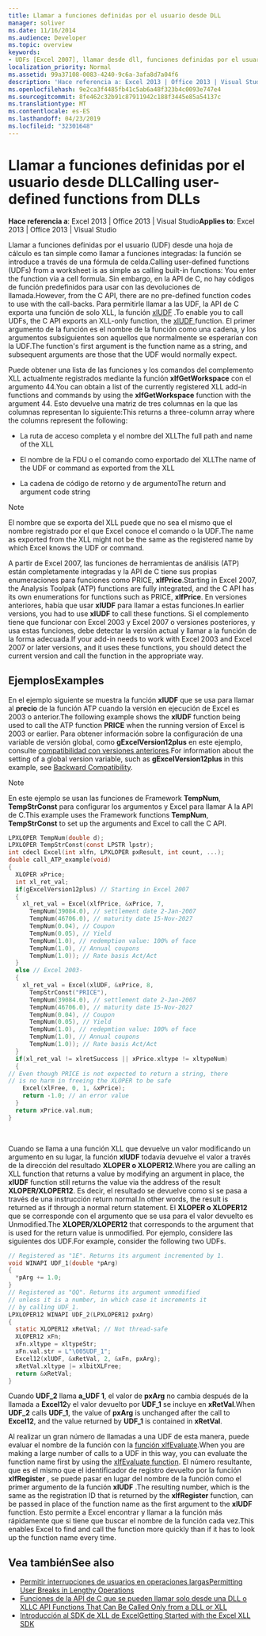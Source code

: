 ```yaml
---
title: Llamar a funciones definidas por el usuario desde DLL
manager: soliver
ms.date: 11/16/2014
ms.audience: Developer
ms.topic: overview
keywords:
- UDFs [Excel 2007], llamar desde dll, funciones definidas por el usuario [Excel 2007], llamar desde dll, dll [Excel 2007], llamar a UDF
localization_priority: Normal
ms.assetid: 99a37108-0083-4240-9c6a-3afa8d7a04f6
description: 'Hace referencia a: Excel 2013 | Office 2013 | Visual Studio'
ms.openlocfilehash: 9e2ca3f4485fb41c5ab6a48f323b4c0093e747e4
ms.sourcegitcommit: 8fe462c32b91c87911942c188f3445e85a54137c
ms.translationtype: MT
ms.contentlocale: es-ES
ms.lasthandoff: 04/23/2019
ms.locfileid: "32301648"
---
```

# <a name="calling-user-defined-functions-from-dlls"></a><span data-ttu-id="54c46-104">Llamar a funciones definidas por el usuario desde DLL</span><span class="sxs-lookup"><span data-stu-id="54c46-104">Calling user-defined functions from DLLs</span></span>

<span data-ttu-id="54c46-105">**Hace referencia a**: Excel 2013 | Office 2013 | Visual Studio</span><span class="sxs-lookup"><span data-stu-id="54c46-105">**Applies to**: Excel 2013 | Office 2013 | Visual Studio</span></span> 
  
<span data-ttu-id="54c46-106">Llamar a funciones definidas por el usuario (UDF) desde una hoja de cálculo es tan simple como llamar a funciones integradas: la función se introduce a través de una fórmula de celda.</span><span class="sxs-lookup"><span data-stu-id="54c46-106">Calling user-defined functions (UDFs) from a worksheet is as simple as calling built-in functions: You enter the function via a cell formula.</span></span> <span data-ttu-id="54c46-107">Sin embargo, en la API de C, no hay códigos de función predefinidos para usar con las devoluciones de llamada.</span><span class="sxs-lookup"><span data-stu-id="54c46-107">However, from the C API, there are no pre-defined function codes to use with the call-backs.</span></span> <span data-ttu-id="54c46-108">Para permitirle llamar a las UDF, la API de C exporta una función de solo XLL, la función [xlUDF](xludf.md) .</span><span class="sxs-lookup"><span data-stu-id="54c46-108">To enable you to call UDFs, the C API exports an XLL-only function, the [xlUDF ](xludf.md) function.</span></span> <span data-ttu-id="54c46-109">El primer argumento de la función es el nombre de la función como una cadena, y los argumentos subsiguientes son aquellos que normalmente se esperarían con la UDF.</span><span class="sxs-lookup"><span data-stu-id="54c46-109">The function's first argument is the function name as a string, and subsequent arguments are those that the UDF would normally expect.</span></span> 
  
<span data-ttu-id="54c46-110">Puede obtener una lista de las funciones y los comandos del complemento XLL actualmente registrados mediante la función **xlfGetWorkspace** con el argumento 44.</span><span class="sxs-lookup"><span data-stu-id="54c46-110">You can obtain a list of the currently registered XLL add-in functions and commands by using the **xlfGetWorkspace** function with the argument 44.</span></span> <span data-ttu-id="54c46-111">Esto devuelve una matriz de tres columnas en la que las columnas representan lo siguiente:</span><span class="sxs-lookup"><span data-stu-id="54c46-111">This returns a three-column array where the columns represent the following:</span></span> 
  
- <span data-ttu-id="54c46-112">La ruta de acceso completa y el nombre del XLL</span><span class="sxs-lookup"><span data-stu-id="54c46-112">The full path and name of the XLL</span></span>
    
- <span data-ttu-id="54c46-113">El nombre de la FDU o el comando como exportado del XLL</span><span class="sxs-lookup"><span data-stu-id="54c46-113">The name of the UDF or command as exported from the XLL</span></span>
    
- <span data-ttu-id="54c46-114">La cadena de código de retorno y de argumento</span><span class="sxs-lookup"><span data-stu-id="54c46-114">The return and argument code string</span></span>
    
> [!NOTE]
> <span data-ttu-id="54c46-115">El nombre que se exporta del XLL puede que no sea el mismo que el nombre registrado por el que Excel conoce el comando o la UDF.</span><span class="sxs-lookup"><span data-stu-id="54c46-115">The name as exported from the XLL might not be the same as the registered name by which Excel knows the UDF or command.</span></span> 
  
<span data-ttu-id="54c46-116">A partir de Excel 2007, las funciones de herramientas de análisis (ATP) están completamente integradas y la API de C tiene sus propias enumeraciones para funciones como PRICE, **xlfPrice**.</span><span class="sxs-lookup"><span data-stu-id="54c46-116">Starting in Excel 2007, the Analysis Toolpak (ATP) functions are fully integrated, and the C API has its own enumerations for functions such as PRICE, **xlfPrice**.</span></span> <span data-ttu-id="54c46-117">En versiones anteriores, había que usar **xlUDF** para llamar a estas funciones.</span><span class="sxs-lookup"><span data-stu-id="54c46-117">In earlier versions, you had to use **xlUDF** to call these functions.</span></span> <span data-ttu-id="54c46-118">Si el complemento tiene que funcionar con Excel 2003 y Excel 2007 o versiones posteriores, y usa estas funciones, debe detectar la versión actual y llamar a la función de la forma adecuada.</span><span class="sxs-lookup"><span data-stu-id="54c46-118">If your add-in needs to work with Excel 2003 and Excel 2007 or later versions, and it uses these functions, you should detect the current version and call the function in the appropriate way.</span></span> 
  
## <a name="examples"></a><span data-ttu-id="54c46-119">Ejemplos</span><span class="sxs-lookup"><span data-stu-id="54c46-119">Examples</span></span>

<span data-ttu-id="54c46-120">En el ejemplo siguiente se muestra la función **xlUDF** que se usa para llamar al **precio** de la función ATP cuando la versión en ejecución de Excel es 2003 o anterior.</span><span class="sxs-lookup"><span data-stu-id="54c46-120">The following example shows the **xlUDF** function being used to call the ATP function **PRICE** when the running version of Excel is 2003 or earlier.</span></span> <span data-ttu-id="54c46-121">Para obtener información sobre la configuración de una variable de versión global, como **gExcelVersion12plus** en este ejemplo, consulte [compatibilidad con versiones anteriores](backward-compatibility.md).</span><span class="sxs-lookup"><span data-stu-id="54c46-121">For information about the setting of a global version variable, such as **gExcelVersion12plus** in this example, see [Backward Compatibility](backward-compatibility.md).</span></span>
  
> [!NOTE]
> <span data-ttu-id="54c46-122">En este ejemplo se usan las funciones de Framework **TempNum**, **TempStrConst** para configurar los argumentos y Excel para llamar A la API de C.</span><span class="sxs-lookup"><span data-stu-id="54c46-122">This example uses the Framework functions **TempNum**, **TempStrConst** to set up the arguments and Excel to call the C API.</span></span> 
  
```C
LPXLOPER TempNum(double d);
LPXLOPER TempStrConst(const LPSTR lpstr);
int cdecl Excel(int xlfn, LPXLOPER pxResult, int count, ...);
double call_ATP_example(void)
{
  XLOPER xPrice;
  int xl_ret_val;
  if(gExcelVersion12plus) // Starting in Excel 2007
  {
    xl_ret_val = Excel(xlfPrice, &xPrice, 7,
      TempNum(39084.0), // settlement date 2-Jan-2007
      TempNum(46706.0), // maturity date 15-Nov-2027
      TempNum(0.04), // Coupon
      TempNum(0.05), // Yield
      TempNum(1.0), // redemption value: 100% of face
      TempNum(1.0), // Annual coupons
      TempNum(1.0)); // Rate basis Act/Act
  }
  else // Excel 2003-
  {
    xl_ret_val = Excel(xlUDF, &xPrice, 8,
      TempStrConst("PRICE"),
      TempNum(39084.0), // settlement date 2-Jan-2007
      TempNum(46706.0), // maturity date 15-Nov-2027
      TempNum(0.04), // Coupon
      TempNum(0.05), // Yield
      TempNum(1.0), // redepmtion value: 100% of face
      TempNum(1.0), // Annual coupons
      TempNum(1.0)); // Rate basis Act/Act
  }
  if(xl_ret_val != xlretSuccess || xPrice.xltype != xltypeNum)
  {
// Even though PRICE is not expected to return a string, there
// is no harm in freeing the XLOPER to be safe
    Excel(xlFree, 0, 1, &xPrice);
    return -1.0; // an error value
  }
  return xPrice.val.num;
}
```

<br/>

<span data-ttu-id="54c46-123">Cuando se llama a una función XLL que devuelve un valor modificando un argumento en su lugar, la función **xlUDF** todavía devuelve el valor a través de la dirección del resultado **XLOPER o XLOPER12**.</span><span class="sxs-lookup"><span data-stu-id="54c46-123">Where you are calling an XLL function that returns a value by modifying an argument in place, the **xlUDF** function still returns the value via the address of the result **XLOPER/XLOPER12**.</span></span> <span data-ttu-id="54c46-124">Es decir, el resultado se devuelve como si se pasa a través de una instrucción return normal.</span><span class="sxs-lookup"><span data-stu-id="54c46-124">In other words, the result is returned as if through a normal return statement.</span></span> <span data-ttu-id="54c46-125">El **XLOPER o XLOPER12** que se corresponde con el argumento que se usa para el valor devuelto es Unmodified.</span><span class="sxs-lookup"><span data-stu-id="54c46-125">The **XLOPER/XLOPER12** that corresponds to the argument that is used for the return value is unmodified.</span></span> <span data-ttu-id="54c46-126">Por ejemplo, considere las siguientes dos UDF.</span><span class="sxs-lookup"><span data-stu-id="54c46-126">For example, consider the following two UDFs.</span></span> 
  
```C
// Registered as "1E". Returns its argument incremented by 1.
void WINAPI UDF_1(double *pArg)
{
  *pArg += 1.0;
}
// Registered as "QQ". Returns its argument unmodified
// unless it is a number, in which case it increments it
// by calling UDF_1.
LPXLOPER12 WINAPI UDF_2(LPXLOPER12 pxArg)
{
  static XLOPER12 xRetVal; // Not thread-safe
  XLOPER12 xFn;
  xFn.xltype = xltypeStr;
  xFn.val.str = L"\005UDF_1";
  Excel12(xlUDF, &xRetVal, 2, &xFn, pxArg);
  xRetVal.xltype |= xlbitXLFree;
  return &xRetVal;
}
```

<span data-ttu-id="54c46-127">Cuando **UDF\_2** llama **a\_UDF 1**, el valor de **pxArg** no cambia después de la llamada a **Excel12**y el valor devuelto por **UDF_1** se incluye en **xRetVal**.</span><span class="sxs-lookup"><span data-stu-id="54c46-127">When **UDF\_2** calls **UDF\_1**, the value of **pxArg** is unchanged after the call to **Excel12**, and the value returned by **UDF_1** is contained in **xRetVal**.</span></span>
  
<span data-ttu-id="54c46-128">Al realizar un gran número de llamadas a una UDF de esta manera, puede evaluar el nombre de la función con la [función xlfEvaluate](xlfevaluate.md).</span><span class="sxs-lookup"><span data-stu-id="54c46-128">When you are making a large number of calls to a UDF in this way, you can evaluate the function name first by using the [xlfEvaluate function](xlfevaluate.md).</span></span> <span data-ttu-id="54c46-129">El número resultante, que es el mismo que el identificador de registro devuelto por la función **xlfRegister** , se puede pasar en lugar del nombre de la función como el primer argumento de la función **xlUDF** .</span><span class="sxs-lookup"><span data-stu-id="54c46-129">The resulting number, which is the same as the registration ID that is returned by the **xlfRegister** function, can be passed in place of the function name as the first argument to the **xlUDF** function.</span></span> <span data-ttu-id="54c46-130">Esto permite a Excel encontrar y llamar a la función más rápidamente que si tiene que buscar el nombre de la función cada vez.</span><span class="sxs-lookup"><span data-stu-id="54c46-130">This enables Excel to find and call the function more quickly than if it has to look up the function name every time.</span></span> 
  
## <a name="see-also"></a><span data-ttu-id="54c46-131">Vea también</span><span class="sxs-lookup"><span data-stu-id="54c46-131">See also</span></span>

- [<span data-ttu-id="54c46-132">Permitir interrupciones de usuarios en operaciones largas</span><span class="sxs-lookup"><span data-stu-id="54c46-132">Permitting User Breaks in Lengthy Operations</span></span>](permitting-user-breaks-in-lengthy-operations.md)
- [<span data-ttu-id="54c46-133">Funciones de la API de C que se pueden llamar solo desde una DLL o XLL</span><span class="sxs-lookup"><span data-stu-id="54c46-133">C API Functions That Can Be Called Only from a DLL or XLL</span></span>](c-api-functions-that-can-be-called-only-from-a-dll-or-xll.md)
- [<span data-ttu-id="54c46-134">Introducción al SDK de XLL de Excel</span><span class="sxs-lookup"><span data-stu-id="54c46-134">Getting Started with the Excel XLL SDK</span></span>](getting-started-with-the-excel-xll-sdk.md)

